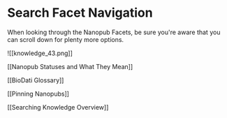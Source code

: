 # Search Facet Navigation

When looking through the Nanopub Facets, be sure you're aware that you can scroll down for plenty more options.

![[knowledge_43.png]]

[[Nanopub Statuses and What They Mean]]

[[BioDati Glossary]]

[[Pinning Nanopubs]]

[[Searching Knowledge Overview]]
